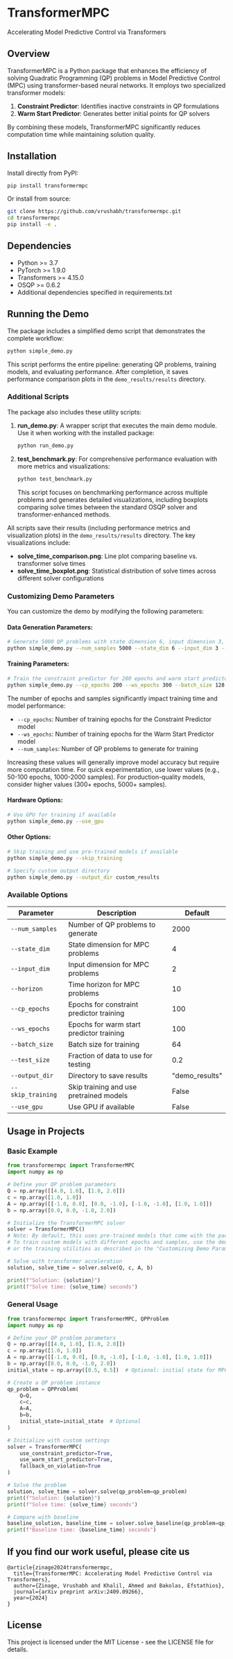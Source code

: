 # TransformerMPC

Accelerating Model Predictive Control via Transformers

## Overview

TransformerMPC is a Python package that enhances the efficiency of solving Quadratic Programming (QP) problems in Model Predictive Control (MPC) using transformer-based neural networks. It employs two specialized transformer models:

1. **Constraint Predictor**: Identifies inactive constraints in QP formulations
2. **Warm Start Predictor**: Generates better initial points for QP solvers

By combining these models, TransformerMPC significantly reduces computation time while maintaining solution quality.

## Installation

Install directly from PyPI:

```bash
pip install transformermpc
```

Or install from source:

```bash
git clone https://github.com/vrushabh/transformermpc.git
cd transformermpc
pip install -e .
```

## Dependencies

- Python >= 3.7
- PyTorch >= 1.9.0
- Transformers >= 4.15.0
- OSQP >= 0.6.2
- Additional dependencies specified in requirements.txt

## Running the Demo

The package includes a simplified demo script that demonstrates the complete workflow:

```bash
python simple_demo.py
```

This script performs the entire pipeline: generating QP problems, training models, and evaluating performance. After completion, it saves performance comparison plots in the `demo_results/results` directory.

### Additional Scripts

The package also includes these utility scripts:

1. **run_demo.py**: A wrapper script that executes the main demo module. Use it when working with the installed package:

   ```bash
   python run_demo.py
   ```

2. **test_benchmark.py**: For comprehensive performance evaluation with more metrics and visualizations:

   ```bash
   python test_benchmark.py
   ```
   
   This script focuses on benchmarking performance across multiple problems and generates detailed visualizations, including boxplots comparing solve times between the standard OSQP solver and transformer-enhanced methods.

All scripts save their results (including performance metrics and visualization plots) in the `demo_results/results` directory. The key visualizations include:

- **solve_time_comparison.png**: Line plot comparing baseline vs. transformer solve times
- **solve_time_boxplot.png**: Statistical distribution of solve times across different solver configurations

### Customizing Demo Parameters

You can customize the demo by modifying the following parameters:

#### Data Generation Parameters:
```bash
# Generate 5000 QP problems with state dimension 6, input dimension 3, and horizon 15
python simple_demo.py --num_samples 5000 --state_dim 6 --input_dim 3 --horizon 15
```

#### Training Parameters:
```bash
# Train the constraint predictor for 200 epochs and warm start predictor for 300 epochs
python simple_demo.py --cp_epochs 200 --ws_epochs 300 --batch_size 128
```

The number of epochs and samples significantly impact training time and model performance:
- `--cp_epochs`: Number of training epochs for the Constraint Predictor model
- `--ws_epochs`: Number of training epochs for the Warm Start Predictor model
- `--num_samples`: Number of QP problems to generate for training

Increasing these values will generally improve model accuracy but require more computation time. For quick experimentation, use lower values (e.g., 50-100 epochs, 1000-2000 samples). For production-quality models, consider higher values (300+ epochs, 5000+ samples).

#### Hardware Options:
```bash
# Use GPU for training if available
python simple_demo.py --use_gpu
```

#### Other Options:
```bash
# Skip training and use pre-trained models if available
python simple_demo.py --skip_training

# Specify custom output directory
python simple_demo.py --output_dir custom_results
```

### Available Options

| Parameter | Description | Default |
|-----------|-------------|---------|
| `--num_samples` | Number of QP problems to generate | 2000 |
| `--state_dim` | State dimension for MPC problems | 4 |
| `--input_dim` | Input dimension for MPC problems | 2 |
| `--horizon` | Time horizon for MPC problems | 10 |
| `--cp_epochs` | Epochs for constraint predictor training | 100 |
| `--ws_epochs` | Epochs for warm start predictor training | 100 |
| `--batch_size` | Batch size for training | 64 |
| `--test_size` | Fraction of data to use for testing | 0.2 |
| `--output_dir` | Directory to save results | "demo_results" |
| `--skip_training` | Skip training and use pretrained models | False |
| `--use_gpu` | Use GPU if available | False |

## Usage in Projects

### Basic Example

```python
from transformermpc import TransformerMPC
import numpy as np

# Define your QP problem parameters
Q = np.array([[4.0, 1.0], [1.0, 2.0]])
c = np.array([1.0, 1.0])
A = np.array([[-1.0, 0.0], [0.0, -1.0], [-1.0, -1.0], [1.0, 1.0]])
b = np.array([0.0, 0.0, -1.0, 2.0])

# Initialize the TransformerMPC solver
solver = TransformerMPC()
# Note: By default, this uses pre-trained models that come with the package.
# To train custom models with different epochs and samples, use the demo script
# or the training utilities as described in the "Customizing Demo Parameters" section.

# Solve with transformer acceleration
solution, solve_time = solver.solve(Q, c, A, b)

print(f"Solution: {solution}")
print(f"Solve time: {solve_time} seconds")
```

### General Usage

```python
from transformermpc import TransformerMPC, QPProblem
import numpy as np

# Define your QP problem parameters
Q = np.array([[4.0, 1.0], [1.0, 2.0]])
c = np.array([1.0, 1.0])
A = np.array([[-1.0, 0.0], [0.0, -1.0], [-1.0, -1.0], [1.0, 1.0]])
b = np.array([0.0, 0.0, -1.0, 2.0])
initial_state = np.array([0.5, 0.5])  # Optional: initial state for MPC problems

# Create a QP problem instance
qp_problem = QPProblem(
    Q=Q,
    c=c,
    A=A,
    b=b,
    initial_state=initial_state  # Optional
)

# Initialize with custom settings
solver = TransformerMPC(
    use_constraint_predictor=True,
    use_warm_start_predictor=True,
    fallback_on_violation=True
)

# Solve the problem
solution, solve_time = solver.solve(qp_problem=qp_problem)
print(f"Solution: {solution}")
print(f"Solve time: {solve_time} seconds")

# Compare with baseline
baseline_solution, baseline_time = solver.solve_baseline(qp_problem=qp_problem)
print(f"Baseline time: {baseline_time} seconds")
```
## If you find our work useful, please cite us
```
@article{zinage2024transformermpc,
  title={TransformerMPC: Accelerating Model Predictive Control via Transformers},
  author={Zinage, Vrushabh and Khalil, Ahmed and Bakolas, Efstathios},
  journal={arXiv preprint arXiv:2409.09266},
  year={2024}
}
```

## License

This project is licensed under the MIT License - see the LICENSE file for details. 
